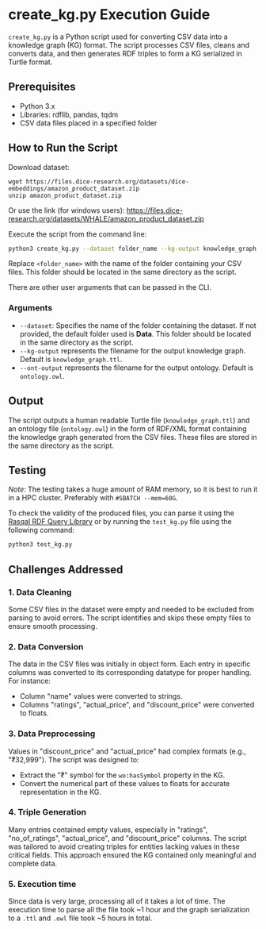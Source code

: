# create_kg.py Execution Guide
`create_kg.py` is a Python script used for converting CSV data into a knowledge graph (KG) format. The script processes CSV files, cleans and converts data, and then generates RDF triples to form a KG serialized in Turtle format.

## Prerequisites
- Python 3.x
- Libraries: rdflib, pandas, tqdm
- CSV data files placed in a specified folder

## How to Run the Script
Download dataset:
```
wget https://files.dice-research.org/datasets/dice-embeddings/amazon_product_dataset.zip 
unzip amazon_product_dataset.zip
```
Or use the link (for windows users): https://files.dice-research.org/datasets/WHALE/amazon_product_dataset.zip

Execute the script from the command line:
```bash
python3 create_kg.py --dataset folder_name --kg-output knowledge_graph.ttl --ont-output ontology.owl
```

Replace `<folder_name>` with the name of the folder containing your CSV files. This folder should be located in the same directory as the script.

There are other user arguments that can be passed in the CLI. 

### Arguments

- `--dataset`: Specifies the name of the folder containing the dataset. If not provided, the default folder used is **Data**. This folder should be located in the same directory as the script.
- `--kg-output` represents the filename for the output knowledge graph. Default is `knowledge_graph.ttl`.
- `--ont-output` represents the filename for the output ontology. Default is `ontology.owl`.

## Output

The script outputs a human readable Turtle file (`knowledge_graph.ttl`) and an ontology file (`ontology.owl`) in the form of RDF/XML format containing the knowledge graph generated from the CSV files. These files are stored in the same directory as the script.

## Testing
*Note:* The testing takes a huge amount of RAM memory, so it is best to run it in a HPC cluster. Preferably with `#SBATCH --mem=60G`.

To check the validity of the produced files, you can parse it using the [Rasqal RDF Query Library](https://librdf.org/rasqal/) or by running the `test_kg.py` file using the following command:
```bash
python3 test_kg.py
```

## Challenges Addressed
### 1. Data Cleaning
Some CSV files in the dataset were empty and needed to be excluded from parsing to avoid errors. The script identifies and skips these empty files to ensure smooth processing.

### 2. Data Conversion
The data in the CSV files was initially in object form. Each entry in specific columns was converted to its corresponding datatype for proper handling. For instance:

- Column "name" values were converted to strings.
- Columns "ratings", "actual_price", and "discount_price" were converted to floats.
### 3. Data Preprocessing
Values in "discount_price" and "actual_price" had complex formats (e.g., "₹32,999"). The script was designed to:

- Extract the "₹" symbol for the `wo:hasSymbol` property in the KG.
- Convert the numerical part of these values to floats for accurate representation in the KG.
### 4. Triple Generation
Many entries contained empty values, especially in "ratings", "no_of_ratings", "actual_price", and "discount_price" columns. The script was tailored to avoid creating triples for entities lacking values in these critical fields. This approach ensured the KG contained only meaningful and complete data.
### 5. Execution time
Since data is very large, processing all of it takes a lot of time. The execution time to parse all the file took ~$1$ hour and the graph serialization to a `.ttl` and `.owl` file took ~$5$ hours in total.
